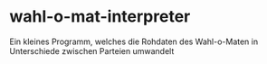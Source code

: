 # wahl-o-mat-interpreter
Ein kleines Programm, welches die Rohdaten des Wahl-o-Maten in Unterschiede zwischen Parteien umwandelt
